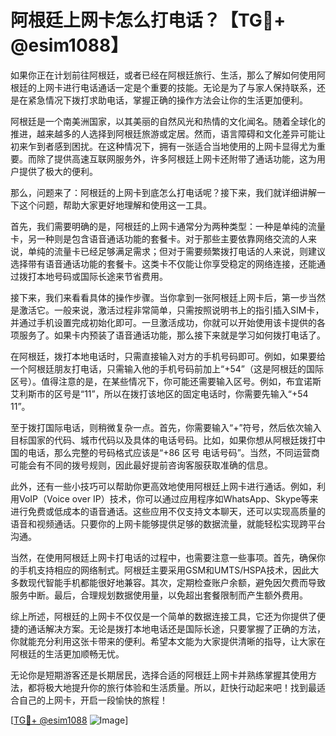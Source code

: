 # 阿根廷上网卡怎么打电话？【TG💪+ @esim1088】

如果你正在计划前往阿根廷，或者已经在阿根廷旅行、生活，那么了解如何使用阿根廷的上网卡进行电话通话一定是个重要的技能。无论是为了与家人保持联系，还是在紧急情况下拨打求助电话，掌握正确的操作方法会让你的生活更加便利。

阿根廷是一个南美洲国家，以其美丽的自然风光和热情的文化闻名。随着全球化的推进，越来越多的人选择到阿根廷旅游或定居。然而，语言障碍和文化差异可能让初来乍到者感到困扰。在这种情况下，拥有一张适合当地使用的上网卡显得尤为重要。而除了提供高速互联网服务外，许多阿根廷上网卡还附带了通话功能，这为用户提供了极大的便利。

那么，问题来了：阿根廷的上网卡到底怎么打电话呢？接下来，我们就详细讲解一下这个问题，帮助大家更好地理解和使用这一工具。

首先，我们需要明确的是，阿根廷的上网卡通常分为两种类型：一种是单纯的流量卡，另一种则是包含语音通话功能的套餐卡。对于那些主要依靠网络交流的人来说，单纯的流量卡已经足够满足需求；但对于需要频繁拨打电话的人来说，则建议选择带有语音通话功能的套餐卡。这类卡不仅能让你享受稳定的网络连接，还能通过拨打本地号码或国际长途来节省费用。

接下来，我们来看看具体的操作步骤。当你拿到一张阿根廷上网卡后，第一步当然是激活它。一般来说，激活过程非常简单，只需按照说明书上的指引插入SIM卡，并通过手机设置完成初始化即可。一旦激活成功，你就可以开始使用该卡提供的各项服务了。如果卡内预装了语音通话功能，那么接下来就是学习如何拨打电话了。

在阿根廷，拨打本地电话时，只需直接输入对方的手机号码即可。例如，如果要给一个阿根廷朋友打电话，只需输入他的手机号码前加上“+54”（这是阿根廷的国际区号）。值得注意的是，在某些情况下，你可能还需要输入区号。例如，布宜诺斯艾利斯市的区号是“11”，所以在拨打该地区的固定电话时，你需要先输入“+54 11”。

至于拨打国际电话，则稍微复杂一点。首先，你需要输入“+”符号，然后依次输入目标国家的代码、城市代码以及具体的电话号码。比如，如果你想从阿根廷拨打中国的电话，那么完整的号码格式应该是“+86 区号 电话号码”。当然，不同运营商可能会有不同的拨号规则，因此最好提前咨询客服获取准确的信息。

此外，还有一些小技巧可以帮助你更高效地使用阿根廷上网卡进行通话。例如，利用VoIP（Voice over IP）技术，你可以通过应用程序如WhatsApp、Skype等来进行免费或低成本的语音通话。这些应用不仅支持文本聊天，还可以实现高质量的语音和视频通话。只要你的上网卡能够提供足够的数据流量，就能轻松实现跨平台沟通。

当然，在使用阿根廷上网卡打电话的过程中，也需要注意一些事项。首先，确保你的手机支持相应的网络制式。阿根廷主要采用GSM和UMTS/HSPA技术，因此大多数现代智能手机都能很好地兼容。其次，定期检查账户余额，避免因欠费而导致服务中断。最后，合理规划数据使用量，以免超出套餐限制而产生额外费用。

综上所述，阿根廷的上网卡不仅仅是一个简单的数据连接工具，它还为你提供了便捷的通话解决方案。无论是拨打本地电话还是国际长途，只要掌握了正确的方法，你就能充分利用这张卡带来的便利。希望本文能为大家提供清晰的指导，让大家在阿根廷的生活更加顺畅无忧。

无论你是短期游客还是长期居民，选择合适的阿根廷上网卡并熟练掌握其使用方法，都将极大地提升你的旅行体验和生活质量。所以，赶快行动起来吧！找到最适合自己的上网卡，开启一段愉快的旅程！

[[TG💪+ @esim1088](https://t.me/s/esim1088) ![Image](https://i.postimg.cc/4NQfJmqS/Snipaste-2025-05-13-00-14-12.png)]